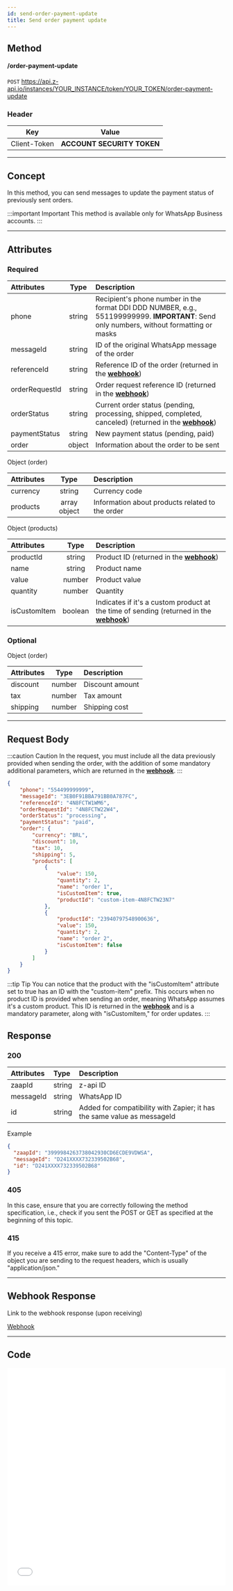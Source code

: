 ```yaml
---
id: send-order-payment-update
title: Send order payment update
---
```


## Method

#### /order-payment-update

`POST` https://api.z-api.io/instances/YOUR_INSTANCE/token/YOUR_TOKEN/order-payment-update

### Header

|      Key       |            Value            |
| :------------: |     :-----------------:     |
|  Client-Token  | **ACCOUNT SECURITY TOKEN** |
---

## Concept

In this method, you can send messages to update the payment status of previously sent orders.

:::important Important
This method is available only for WhatsApp Business accounts.
:::

---

## Attributes

### Required

| Attributes       | Type   | Description |
| :-------------- | :----: | :-------- |
| phone           | string | Recipient's phone number in the format DDI DDD NUMBER, e.g., 551199999999. **IMPORTANT**: Send only numbers, without formatting or masks |
| messageId       | string | ID of the original WhatsApp message of the order |
| referenceId     | string | Reference ID of the order (returned in the **[webhook](../webhooks/on-message-received#update-order-return-example)**) |
| orderRequestId  | string | Order request reference ID (returned in the **[webhook](../webhooks/on-message-received#update-order-return-example)**) |
| orderStatus     | string | Current order status (pending, processing, shipped, completed, canceled) (returned in the **[webhook](../webhooks/on-message-received#update-order-return-example)**) |
| paymentStatus   | string | New payment status (pending, paid) |
| order           | object | Information about the order to be sent |

Object (order)

| Attributes | Type         | Description       |
| :------   | :----------: | :-------------  |
| currency  | string       | Currency code |
| products  | array object | Information about products related to the order |

Object (products)

| Attributes     | Type         | Description                 |
| :------------ | :----------: | :------------------------  |
| productId     | string       | Product ID (returned in the **[webhook](../webhooks/on-message-received#send-order-return-example)**) |
| name          | string       | Product name           |
| value         | number       | Product value          |
| quantity      | number       | Quantity                |
| isCustomItem  | boolean      | Indicates if it's a custom product at the time of sending (returned in the **[webhook](../webhooks/on-message-received#send-order-return-example)**) |

### Optional

Object (order)

| Attributes | Type         | Description         |
| :------   | :----------: | :---------------  |
| discount  | number       | Discount amount |
| tax       | number       | Tax amount  |
| shipping  | number       | Shipping cost    |

---

## Request Body

:::caution Caution
In the request, you must include all the data previously provided when sending the order, with the addition of some mandatory additional parameters, which are returned in the **[webhook](../webhooks/on-message-received#send-order-return-example)**.
:::

```json
{
    "phone": "554499999999",
    "messageId": "3EB0F91BBA791BB0A787FC",
    "referenceId": "4N8FCTW1WM6",
    "orderRequestId": "4N8FCTW22W4",
    "orderStatus": "processing",
    "paymentStatus": "paid",
    "order": {
        "currency": "BRL",
        "discount": 10,
        "tax": 10,
        "shipping": 5,
        "products": [
            {
                "value": 150,
                "quantity": 2,
                "name": "order 1",
                "isCustomItem": true,
                "productId": "custom-item-4N8FCTW23N7"
            },
            {
                "productId": "23940797548900636",
                "value": 150,
                "quantity": 2,
                "name": "order 2",
                "isCustomItem": false
            }
        ]
    }
}
```

:::tip Tip
You can notice that the product with the "isCustomItem" attribute set to true has an ID with the "custom-item" prefix. This occurs when no product ID is provided when sending an order, meaning WhatsApp assumes it's a custom product. This ID is returned in the **[webhook](../webhooks/on-message-received#send-order-return-example)** and is a mandatory parameter, along with "isCustomItem," for order updates.
:::

## Response

### 200

| Attributes | Type   | Description      |
| :-------- | :----- | :------------- |
| zaapId    | string | z-api ID    |
| messageId | string | WhatsApp ID |
| id        | string | Added for compatibility with Zapier; it has the same value as messageId |

Example

```json
{
  "zaapId": "3999984263738042930CD6ECDE9VDWSA",
  "messageId": "D241XXXX732339502B68",
  "id": "D241XXXX732339502B68"
}
```

### 405

In this case, ensure that you are correctly following the method specification, i.e., check if you sent the POST or GET as specified at the beginning of this topic.

### 415

If you receive a 415 error, make sure to add the "Content-Type" of the object you are sending to the request headers, which is usually "application/json."

---

## Webhook Response

Link to the webhook response (upon receiving)

[Webhook](../webhooks/on-message-received#update-order-return-example)

---

## Code

<iframe src="//api.apiembed.com/?source=https://raw.githubusercontent.com/Z-API/z-api-docs/main/json-examples/send-order-payment-update.json&targets=all" frameborder="0" scrolling="no" width="100%" height="500px" seamless></iframe>
